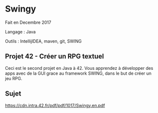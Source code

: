 # Swingy
Fait en Decembre 2017

Langage : Java

Outils : IntellijIDEA, maven, git, SWING

## Projet 42 - Créer un RPG textuel
Ceci est le second projet en Java à 42. Vous apprendez à développer des apps avec de la GUI grace au framework SWING, dans le but de créer un jeu RPG.

## Sujet
https://cdn.intra.42.fr/pdf/pdf/1017/Swingy.en.pdf

